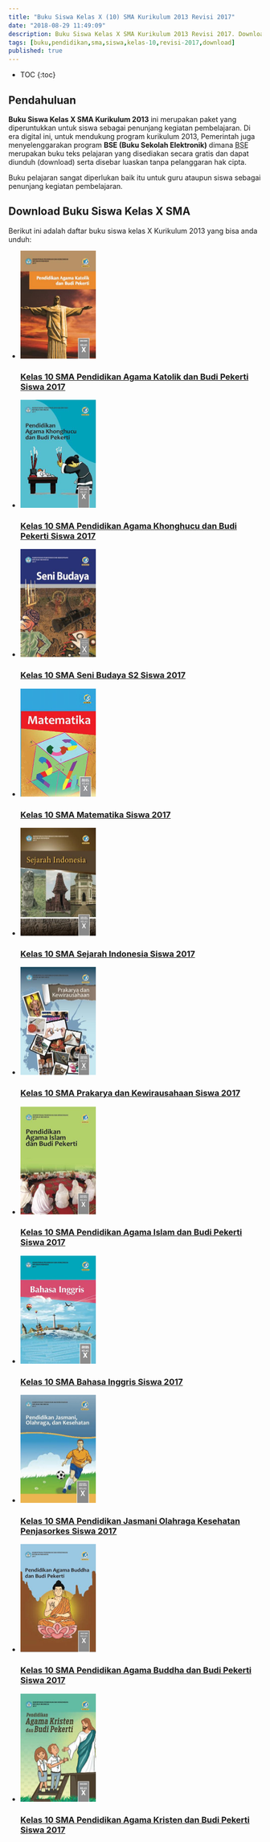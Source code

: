 ```yaml
---
title: "Buku Siswa Kelas X (10) SMA Kurikulum 2013 Revisi 2017"
date: "2018-08-29 11:49:09"
description: Buku Siswa Kelas X SMA Kurikulum 2013 Revisi 2017. Download/unduh buku Siswa Kelas 10 SMA Kurikulum 2013 Revisi 2017.
tags: [buku,pendidikan,sma,siswa,kelas-10,revisi-2017,download]
published: true
---
```

* TOC
{:toc}

## Pendahuluan
**Buku Siswa Kelas X SMA Kurikulum 2013** ini merupakan paket yang diperuntukkan untuk siswa sebagai penunjang kegiatan pembelajaran. Di era digital ini, untuk mendukung program kurikulum 2013, Pemerintah juga menyelenggarakan program **BSE (Buku Sekolah Elektronik)** dimana <abbr title="Buku Sekolah Elektronik">BSE</abbr> merupakan buku teks pelajaran yang disediakan secara gratis dan dapat diunduh (download) serta disebar luaskan tanpa pelanggaran hak cipta. 

Buku pelajaran sangat diperlukan baik itu untuk guru ataupun siswa sebagai penunjang kegiatan pembelajaran. 

## Download Buku Siswa Kelas X SMA 
Berikut ini adalah daftar buku siswa kelas X Kurikulum 2013 yang bisa anda unduh:
<div class="products_box" id="products_box_1">

<ul id="books">
<li><a rel="nofollow" href="http://bsd.pendidikan.id/data/2013/kelas_10sma/siswa/Kelas_10_SMA_Pendidikan_Agama_Katolik_dan_Budi_Pekerti_Siswa_2017.pdf" class="product" id="Kurikulum 2013 SMA Kelas 10 (Siswa)" data-type="" data-popup="false" data-url="Kelas_10_SMA_Pendidikan_Agama_Katolik_dan_Budi_Pekerti_Siswa_2017.pdf" title="Kelas 10 SMA Pendidikan Agama Katolik dan Budi Pekerti Siswa 2017"><img alt="Download Buku"  src="/img/thumb/Kelas_10_SMA_Pendidikan_Agama_Katolik_dan_Budi_Pekerti_Siswa_2017-thumb.jpg" width="150" height="215" /><div class="product_title" id="title_1"><h3>Kelas 10 SMA Pendidikan Agama Katolik dan Budi Pekerti Siswa 2017</h3></div></a></li>

<li><a rel="nofollow" href="http://bsd.pendidikan.id/data/2013/kelas_10sma/siswa/Kelas_10_SMA_Pendidikan_Agama_Khonghucu_dan_Budi_Pekerti_Siswa_2017.pdf" class="product" id="Kurikulum 2013 SMA Kelas 10 (Siswa)" data-type="" data-popup="false" data-url="Kelas_10_SMA_Pendidikan_Agama_Khonghucu_dan_Budi_Pekerti_Siswa_2017.pdf" title="Kelas 10 SMA Pendidikan Agama Khonghucu dan Budi Pekerti Siswa 2017"><img alt="Download Buku"  src="/img/thumb/Kelas_10_SMA_Pendidikan_Agama_Khonghucu_dan_Budi_Pekerti_Siswa_2017-thumb.jpg" width="150" height="215" /><div class="product_title" id="title_1"><h3>Kelas 10 SMA Pendidikan Agama Khonghucu dan Budi Pekerti Siswa 2017</h3></div></a></li>

<li><a rel="nofollow" href="http://bsd.pendidikan.id/data/2013/kelas_10sma/siswa/Kelas_10_SMA_Seni_Budaya_S2_Siswa_2017.pdf" class="product" id="Kurikulum 2013 SMA Kelas 10 (Siswa)" data-type="" data-popup="false" data-url="Kelas_10_SMA_Seni_Budaya_S2_Siswa_2017.pdf" title="Kelas 10 SMA Seni Budaya S2 Siswa 2017"><img alt="Download Buku"  src="/img/thumb/Kelas_10_SMA_Seni_Budaya_S2_Siswa_2017-thumb.jpg" width="150" height="215" /><div class="product_title" id="title_1"><h3>Kelas 10 SMA Seni Budaya S2 Siswa 2017</h3></div></a></li>

<li><a rel="nofollow" href="http://bsd.pendidikan.id/data/2013/kelas_10sma/siswa/Kelas_10_SMA_Matematika_Siswa_2017.pdf" class="product" id="Kurikulum 2013 SMA Kelas 10 (Siswa)" data-type="" data-popup="false" data-url="Kelas_10_SMA_Matematika_Siswa_2017.pdf" title="Kelas 10 SMA Matematika Siswa 2017"><img alt="Download Buku"  src="/img/thumb/Kelas_10_SMA_Matematika_Siswa_2017-thumb.jpg" width="150" height="215" /><div class="product_title" id="title_1"><h3>Kelas 10 SMA Matematika Siswa 2017</h3></div></a></li>

<li><a rel="nofollow" href="http://bsd.pendidikan.id/data/2013/kelas_10sma/siswa/Kelas_10_SMA_Sejarah_Indonesia_Siswa_2017.pdf" class="product" id="Kurikulum 2013 SMA Kelas 10 (Siswa)" data-type="" data-popup="false" data-url="Kelas_10_SMA_Sejarah_Indonesia_Siswa_2017.pdf" title="Kelas 10 SMA Sejarah Indonesia Siswa 2017"><img alt="Download Buku"  src="/img/thumb/Kelas_10_SMA_Sejarah_Indonesia_Siswa_2017-thumb.jpg" width="150" height="215" /><div class="product_title" id="title_1"><h3>Kelas 10 SMA Sejarah Indonesia Siswa 2017</h3></div></a></li>

<li><a rel="nofollow" href="http://bsd.pendidikan.id/data/2013/kelas_10sma/siswa/Kelas_10_SMA_Prakarya_dan_Kewirausahaan_Siswa_2017.pdf" class="product" id="Kurikulum 2013 SMA Kelas 10 (Siswa)" data-type="" data-popup="false" data-url="Kelas_10_SMA_Prakarya_dan_Kewirausahaan_Siswa_2017.pdf" title="Kelas 10 SMA Prakarya dan Kewirausahaan Siswa 2017"><img alt="Download Buku"  src="/img/thumb/Kelas_10_SMA_Prakarya_dan_Kewirausahaan_Siswa_2017-thumb.jpg" width="150" height="215" /><div class="product_title" id="title_1"><h3>Kelas 10 SMA Prakarya dan Kewirausahaan Siswa 2017</h3></div></a></li>

<li><a rel="nofollow" href="http://bsd.pendidikan.id/data/2013/kelas_10sma/siswa/Kelas_10_SMA_Pendidikan_Agama_Islam_dan_Budi_Pekerti_Siswa_2017.pdf" class="product" id="Kurikulum 2013 SMA Kelas 10 (Siswa)" data-type="" data-popup="false" data-url="Kelas_10_SMA_Pendidikan_Agama_Islam_dan_Budi_Pekerti_Siswa_2017.pdf" title="Kelas 10 SMA Pendidikan Agama Islam dan Budi Pekerti Siswa 2017"><img alt="Download Buku"  src="/img/thumb/Kelas_10_SMA_Pendidikan_Agama_Islam_dan_Budi_Pekerti_Siswa_2017-thumb.jpg" width="150" height="215" /><div class="product_title" id="title_1"><h3>Kelas 10 SMA Pendidikan Agama Islam dan Budi Pekerti Siswa 2017</h3></div></a></li>

<li><a rel="nofollow" href="http://bsd.pendidikan.id/data/2013/kelas_10sma/siswa/Kelas_10_SMA_Bahasa_Inggris_Siswa_2017.pdf" class="product" id="Kurikulum 2013 SMA Kelas 10 (Siswa)" data-type="" data-popup="false" data-url="Kelas_10_SMA_Bahasa_Inggris_Siswa_2017.pdf" title="Kelas 10 SMA Bahasa Inggris Siswa 2017"><img alt="Download Buku"  src="/img/thumb/Kelas_10_SMA_Bahasa_Inggris_Siswa_2017-thumb.jpg" width="150" height="215" /><div class="product_title" id="title_1"><h3>Kelas 10 SMA Bahasa Inggris Siswa 2017</h3></div></a></li>

<li><a rel="nofollow" href="http://bsd.pendidikan.id/data/2013/kelas_10sma/siswa/Kelas_10_SMA_Pendidikan_Jasmani_Olahraga_Kesehatan_Penjasorkes_Siswa_2017.pdf" class="product" id="Kurikulum 2013 SMA Kelas 10 (Siswa)" data-type="" data-popup="false" data-url="Kelas_10_SMA_Pendidikan_Jasmani_Olahraga_Kesehatan_Penjasorkes_Siswa_2017.pdf" title="Kelas 10 SMA Pendidikan Jasmani Olahraga Kesehatan Penjasorkes Siswa 2017"><img alt="Download Buku"  src="/img/thumb/Kelas_10_SMA_Pendidikan_Jasmani_Olahraga_Kesehatan_Penjasorkes_Siswa_2017-thumb.jpg" width="150" height="215" /><div class="product_title" id="title_1"><h3>Kelas 10 SMA Pendidikan Jasmani Olahraga Kesehatan Penjasorkes Siswa 2017</h3></div></a></li>

<li><a rel="nofollow" href="http://bsd.pendidikan.id/data/2013/kelas_10sma/siswa/Kelas_10_SMA_Pendidikan_Agama_Buddha_dan_Budi_Pekerti_Siswa_2017.pdf" class="product" id="Kurikulum 2013 SMA Kelas 10 (Siswa)" data-type="" data-popup="false" data-url="Kelas_10_SMA_Pendidikan_Agama_Buddha_dan_Budi_Pekerti_Siswa_2017.pdf" title="Kelas 10 SMA Pendidikan Agama Buddha dan Budi Pekerti Siswa 2017"><img alt="Download Buku"  src="/img/thumb/Kelas_10_SMA_Pendidikan_Agama_Buddha_dan_Budi_Pekerti_Siswa_2017-thumb.jpg" width="150" height="215" /><div class="product_title" id="title_1"><h3>Kelas 10 SMA Pendidikan Agama Buddha dan Budi Pekerti Siswa 2017</h3></div></a></li>

<li><a rel="nofollow" href="http://bsd.pendidikan.id/data/2013/kelas_10sma/siswa/Kelas_10_SMA_Pendidikan_Agama_Kristen_dan_Budi_Pekerti_Siswa_2017.pdf" class="product" id="Kurikulum 2013 SMA Kelas 10 (Siswa)" data-type="" data-popup="false" data-url="Kelas_10_SMA_Pendidikan_Agama_Kristen_dan_Budi_Pekerti_Siswa_2017.pdf" title="Kelas 10 SMA Pendidikan Agama Kristen dan Budi Pekerti Siswa 2017"><img alt="Download Buku"  src="/img/thumb/Kelas_10_SMA_Pendidikan_Agama_Kristen_dan_Budi_Pekerti_Siswa_2017-thumb.jpg" width="150" height="215" /><div class="product_title" id="title_1"><h3>Kelas 10 SMA Pendidikan Agama Kristen dan Budi Pekerti Siswa 2017</h3></div></a></li>
</ul></div>
